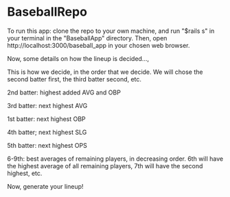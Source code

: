 # BaseballRepo

To run this app: clone the repo to your own machine, and run "$rails s" in your terminal in the "BaseballApp" directory. Then, open http://localhost:3000/baseball_app in your chosen web browser. 

Now, some details on how the lineup is decided...,

This is how we decide, in the order that we decide. We will chose the second batter first, the third batter second, etc.

2nd batter: highest added AVG and OBP

3rd batter: next highest AVG

1st batter: next highest OBP

4th batter; next highest SLG

5th batter: next highest OPS

6-9th: best averages of remaining players, in decreasing order. 6th will have the highest average of all remaining players, 7th will have the second highest, etc.

Now, generate your lineup!
